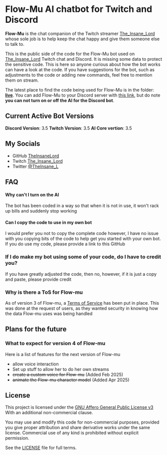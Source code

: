 # Flow-Mu AI chatbot for Twitch and Discord 
 

**Flow-Mu** is the chat companion of the Twitch streamer [The_Insane_Lord](https://www.twitch.tv/the_insane_lord) whose sole job is to help keep the chat happy and give them someone else to talk to.

This is the public side of the code for the Flow-Mu bot used on [The_Insane_Lord](https://www.twitch.tv/the_insane_lord) Twitch chat and Discord. It is missing some data to protect the sensitive code. This is here so anyone curious about how the bot works can have a look at the code. If you have suggestions for the bot, such as adjustments to the code or adding new commands, feel free to mention them on stream.

The latest place to find the code being used for Flow-Mu is in the folder: [**live**](https://github.com/TheInsaneLord/Flow-Mu/tree/main/live). You can add Flow-Mu to your Discord server with [this link](https://discord.com/oauth2/authorize?client_id=1258255735612117012&permissions=71680&integration_type=0&scope=bot), but do note **you can not turn on or off the AI for the Discord bot**.

## Current Active Bot Versions 
**Discord Version**: 3.5
**Twitch Version**: 3.5
**AI Core vertion**: 3.5

## My Socials

- GitHub [TheInsaneLord](https://github.com/TheInsaneLord)
- Twitch [The_Insane_Lord](https://www.twitch.tv/the_insane_lord)
- Twitter [@TheInsane_L](https://twitter.com/TheInsane_L)

## FAQ

#### Why can't I turn on the AI
The bot has been coded in a way so that when it is not in use, it won't rack up bills and suddenly stop working 

#### Can I copy the code to use in my own bot
I would prefer you not to copy the complete code however, I have no issue with you copying bits of the code to help get you started with your own bot. If you do use my code, please provide a link to this GitHub

### If I do make my bot using some of your code, do I have to credit you?
If you have greatly adjusted the code, then no, however, if it is just a copy and paste, please provide credit

### Why is there a ToS for Flow-mu
As of version 3 of Flow-mu, a [Terms of Service](https://insane-servers.co.uk/flow-mu_tos) has been put in place. This was done at the request of users, as they wanted security in knowing how the data Flow-mu uses was being handled 

## Plans for the future
### What to expect for version 4 of Flow-mu
Here is a list of features for the next version of Flow-mu
- allow voice interaction
- Set up stuff to allow her to do her own streams
- <s>create a custom voice for Flow-mu</s> (Added Feb 2025)
- <s>animate the Flow-mu character model</s> (Added Apr 2025)

## License

This project is licensed under the [GNU Affero General Public License v3](https://www.gnu.org/licenses/agpl-3.0.en.html) 
With an additional non-commercial clause. 

You may use and modify this code for non-commercial purposes, provided you give proper attribution and share 
derivative works under the same license. Commercial use of any kind is prohibited without explicit permission.

See the [LICENSE](./LICENSE) file for full terms.

